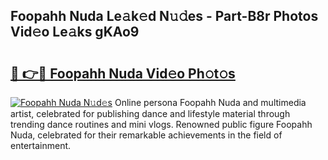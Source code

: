 ## Foopahh Nuda Le𝚊k𝚎d N𝚞𝚍es - Part-B8r Photos Vid𝚎o Le𝚊ks gKAo9

# <h2><a href="http://fbdkx27.evod.top/?m=Foopahh+Nuda">🔗 👉🔴 Foopahh Nuda Vid𝚎o Ph𝚘t𝚘s</a></h2>

[![Foopahh Nuda N𝚞d𝚎s](https://i.imgur.com/8V9OHl7.gif)](http://fbdkx27.evod.top/?m=Foopahh+Nuda)
Online persona Foopahh Nuda and multimedia artist, celebrated for publishing dance and lifestyle material through trending dance routines and mini vlogs. Renowned public figure Foopahh Nuda, celebrated for their remarkable achievements in the field of entertainment. 
